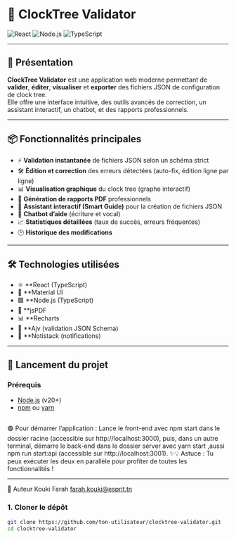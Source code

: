 # 🚦 ClockTree Validator


![React](https://img.shields.io/badge/React-18.x-61dafb?logo=react)
![Node.js](https://img.shields.io/badge/Node.js-20.x-339933?logo=node.js)
![TypeScript](https://img.shields.io/badge/TypeScript-5.8.3-3178c6?logo=typescript)


---

## 📝 Présentation

**ClockTree Validator** est une application web moderne permettant de **valider**, **éditer**, **visualiser** et **exporter** des fichiers JSON de configuration de clock tree.  
Elle offre une interface intuitive, des outils avancés de correction, un assistant interactif, un chatbot, et des rapports professionnels.

---

## 📦 Fonctionnalités principales

- ⚡ **Validation instantanée** de fichiers JSON selon un schéma strict
- 🛠️ **Édition et correction** des erreurs détectées (auto-fix, édition ligne par ligne)
- 📊 **Visualisation graphique** du clock tree (graphe interactif)
- 📝 **Génération de rapports PDF** professionnels
- 🤖 **Assistant interactif (Smart Guide)** pour la création de fichiers JSON
- 💬 **Chatbot d’aide** (écriture et vocal)
- 📈 **Statistiques détaillées** (taux de succès, erreurs fréquentes)
- 🕑 **Historique des modifications**
----
## 🛠️ Technologies utilisées
- ⚛️ **React (TypeScript)
- 🎨 **Material UI
- 🟩 **Node.js (TypeScript)
- 📝 **jsPDF
- 📊 **Recharts
- 🧩 **Ajv (validation JSON Schema)
- 🔔 **Notistack (notifications)

---
## 🚀 Lancement du projet

### Prérequis

- [Node.js](https://nodejs.org/) (v20+)
- [npm](https://www.npmjs.com/) ou [yarn](https://yarnpkg.com/)
##
🟢 Pour démarrer l’application :
Lance le front-end avec npm start dans le dossier racine (accessible sur http://localhost:3000), puis, dans un autre terminal, démarre le back-end dans le dossier server avec yarn start ,aussi npm run start:api (accessible sur http://localhost:3001).
✨💡 Astuce :  Tu peux exécuter les deux en parallèle pour profiter de toutes les fonctionnalités !


---
👤 Auteur
Kouki Farah
farah.kouki@esprit.tn 

### 1. Cloner le dépôt

```bash
git clone https://github.com/ton-utilisateur/clocktree-validator.git
cd clocktree-validator
